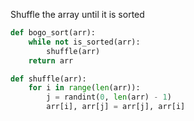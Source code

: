 Shuffle the array until it is sorted


```python
def bogo_sort(arr):
	while not is_sorted(arr):
		shuffle(arr)
	return arr

def shuffle(arr):
	for i in range(len(arr)):
		j = randint(0, len(arr) - 1)
		arr[i], arr[j] = arr[j], arr[i]
```


